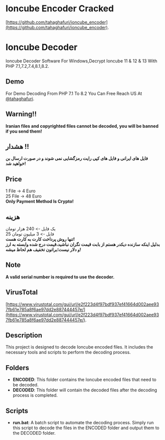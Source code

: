 # Ioncube Encoder Cracked
[https://github.com/tahaghafuri/ioncube_encoder](https://github.com/tahaghafuri/ioncube_encoder).

# Ioncube Decoder
Ioncube Decoder Software For Windows,Decrypt Ioncube 11 & 12 & 13 With PHP 7.1,7.2,7.4,8.1,8.2.

## Demo
For Demo Decoding From PHP 7.1 To 8.2 You Can Free Reach US At [@tahaghafuri](https://t.me/tahaghafuri/).

## Warning!!
<b>Iranian files and copyrighted files cannot be decoded, you will be banned if you send them!</b>

## هشدار !!
<b>فایل های ایرانی و فایل های کپی رایت رمزگشایی نمی شوند و در صورت ارسال بن خواهید شد!</b>

## Price
1 File -> 4 Euro<br>
25 File -> 48 Euro<br>
<b>Only Payment Method Is Crypto!</b><br>

## هزینه
یک فایل -> 240 هزار تومان<br>
25 فایل -> 3 میلیون تومان<br>
<b>تنها روش پرداخت کارت به کارت هست!</b><br>
<b>بدلیل اینکه سازنده دیکدر هستم از بابت قیمت نگران نباشید،قیمت درج شده وابسته به ارز و دلار نیست؛براتون تخفیف هم لحاظ میشه!</b>

## Note
<b>A valid serial number is required to use the decoder.</b>

## VirusTotal
[https://www.virustotal.com/gui/url/e2f223d4f97bdf937ef41664d002aee937fb61e785a8f6ae97dd2e887444457e/](https://www.virustotal.com/gui/url/e2f223d4f97bdf937ef41664d002aee937fb61e785a8f6ae97dd2e887444457e/).

## Description
This project is designed to decode Ioncube encoded files. It includes the necessary tools and scripts to perform the decoding process.

## Folders
- **ENCODED**: This folder contains the Ioncube encoded files that need to be decoded.
- **DECODED**: This folder will contain the decoded files after the decoding process is completed.

## Scripts
- **run.bat**: A batch script to automate the decoding process. Simply run this script to decode the files in the ENCODED folder and output them to the DECODED folder.
